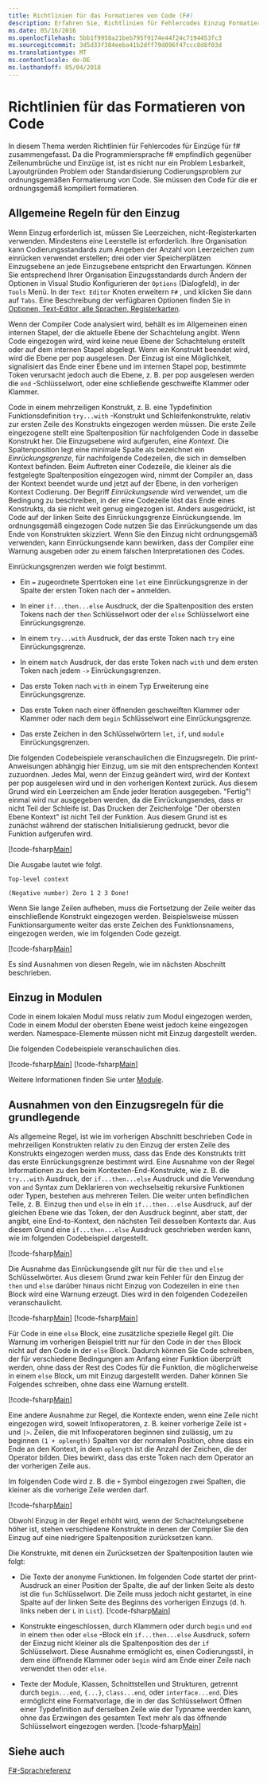 ```yaml
---
title: Richtlinien für das Formatieren von Code (F#)
description: Erfahren Sie, Richtlinien für Fehlercodes Einzug Formatierung für die Programmiersprache für die Lesbarkeit, Ästhetik, Standardisierung und Kompilierung f#.
ms.date: 05/16/2016
ms.openlocfilehash: 5bb1f9958a21beb795f9174e44f24c7194453fc3
ms.sourcegitcommit: 3d5d33f384eeba41b2dff79d096f47ccc8d8f03d
ms.translationtype: MT
ms.contentlocale: de-DE
ms.lasthandoff: 05/04/2018
---
```

# <a name="code-formatting-guidelines"></a>Richtlinien für das Formatieren von Code

In diesem Thema werden Richtlinien für Fehlercodes für Einzüge für f# zusammengefasst. Da die Programmiersprache f# empfindlich gegenüber Zeilenumbrüche und Einzüge ist, ist es nicht nur ein Problem Lesbarkeit, Layoutgründen Problem oder Standardisierung Codierungsproblem zur ordnungsgemäßen Formatierung von Code. Sie müssen den Code für die er ordnungsgemäß kompiliert formatieren.


## <a name="general-rules-for-indentation"></a>Allgemeine Regeln für den Einzug
Wenn Einzug erforderlich ist, müssen Sie Leerzeichen, nicht-Registerkarten verwenden. Mindestens eine Leerstelle ist erforderlich. Ihre Organisation kann Codierungsstandards zum Angeben der Anzahl von Leerzeichen zum einrücken verwendet erstellen; drei oder vier Speicherplätzen Einzugsebene an jede Einzugsebene entspricht den Erwartungen. Können Sie entsprechend Ihrer Organisation Einzugsstandards durch Ändern der Optionen in Visual Studio Konfigurieren der `Options` (Dialogfeld), in der `Tools` Menü. In der `Text Editor` Knoten erweitern `F#` , und klicken Sie dann auf `Tabs`. Eine Beschreibung der verfügbaren Optionen finden Sie in [Optionen, Text-Editor, alle Sprachen, Registerkarten](https://msdn.microsoft.com/library/7sffa753.aspx).

Wenn der Compiler Code analysiert wird, behält es im Allgemeinen einen internen Stapel, der die aktuelle Ebene der Schachtelung angibt. Wenn Code eingezogen wird, wird keine neue Ebene der Schachtelung erstellt oder auf dem internen Stapel abgelegt. Wenn ein Konstrukt beendet wird, wird die Ebene per pop ausgelesen. Der Einzug ist eine Möglichkeit, signalisiert das Ende einer Ebene und im internen Stapel pop, bestimmte Token verursacht jedoch auch die Ebene, z. B. per pop ausgelesen werden die `end` -Schlüsselwort, oder eine schließende geschweifte Klammer oder Klammer.

Code in einem mehrzeiligen Konstrukt, z. B. eine Typdefinition Funktionsdefinition `try...with` -Konstrukt und Schleifenkonstrukte, relativ zur ersten Zeile des Konstrukts eingezogen werden müssen. Die erste Zeile eingezogene stellt eine Spaltenposition für nachfolgenden Code in dasselbe Konstrukt her. Die Einzugsebene wird aufgerufen, eine *Kontext*. Die Spaltenposition legt eine minimale Spalte als bezeichnet ein *Einrückungsgrenze*, für nachfolgende Codezeilen, die sich in demselben Kontext befinden. Beim Auftreten einer Codezeile, die kleiner als die festgelegte Spaltenposition eingezogen wird, nimmt der Compiler an, dass der Kontext beendet wurde und jetzt auf der Ebene, in den vorherigen Kontext Codierung. Der Begriff *Einrückungsende* wird verwendet, um die Bedingung zu beschreiben, in der eine Codezeile löst das Ende eines Konstrukts, da sie nicht weit genug eingezogen ist. Anders ausgedrückt, ist Code auf der linken Seite des Einrückungsgrenze Einrückungsende. Im ordnungsgemäß eingezogen Code nutzen Sie das Einrückungsende um das Ende von Konstrukten skizziert. Wenn Sie den Einzug nicht ordnungsgemäß verwenden, kann Einrückungsende kann bewirken, dass der Compiler eine Warnung ausgeben oder zu einem falschen Interpretationen des Codes.

Einrückungsgrenzen werden wie folgt bestimmt.


- Ein `=` zugeordnete Sperrtoken eine `let` eine Einrückungsgrenze in der Spalte der ersten Token nach der `=` anmelden.


- In einer `if...then...else` Ausdruck, der die Spaltenposition des ersten Tokens nach der `then` Schlüsselwort oder der `else` Schlüsselwort eine Einrückungsgrenze.


- In einem `try...with` Ausdruck, der das erste Token nach `try` eine Einrückungsgrenze.


- In einem `match` Ausdruck, der das erste Token nach `with` und dem ersten Token nach jedem `->` Einrückungsgrenzen.


- Das erste Token nach `with` in einem Typ Erweiterung eine Einrückungsgrenze.


- Das erste Token nach einer öffnenden geschweiften Klammer oder Klammer oder nach dem `begin` Schlüsselwort eine Einrückungsgrenze.


- Das erste Zeichen in den Schlüsselwörtern `let`, `if`, und `module` Einrückungsgrenzen.


Die folgenden Codebeispiele veranschaulichen die Einzugsregeln. Die print-Anweisungen abhängig hier Einzug, um sie mit den entsprechenden Kontext zuzuordnen. Jedes Mal, wenn der Einzug geändert wird, wird der Kontext per pop ausgelesen wird und in den vorherigen Kontext zurück. Aus diesem Grund wird ein Leerzeichen am Ende jeder Iteration ausgegeben. "Fertig"! einmal wird nur ausgegeben werden, da die Einrückungsendes, dass er nicht Teil der Schleife ist. Das Drucken der Zeichenfolge "Der obersten Ebene Kontext" ist nicht Teil der Funktion. Aus diesem Grund ist es zunächst während der statischen Initialisierung gedruckt, bevor die Funktion aufgerufen wird.

[!code-fsharp[Main](../../../samples/snippets/fsharp/code-formatting/snippet1.fs)]

Die Ausgabe lautet wie folgt.

```
Top-level context

(Negative number) Zero 1 2 3 Done!
```

Wenn Sie lange Zeilen aufheben, muss die Fortsetzung der Zeile weiter das einschließende Konstrukt eingezogen werden. Beispielsweise müssen Funktionsargumente weiter das erste Zeichen des Funktionsnamens, eingezogen werden, wie im folgenden Code gezeigt.

[!code-fsharp[Main](../../../samples/snippets/fsharp/code-formatting/snippet2.fs)]

Es sind Ausnahmen von diesen Regeln, wie im nächsten Abschnitt beschrieben.


## <a name="indentation-in-modules"></a>Einzug in Modulen
Code in einem lokalen Modul muss relativ zum Modul eingezogen werden, Code in einem Modul der obersten Ebene weist jedoch keine eingezogen werden. Namespace-Elemente müssen nicht mit Einzug dargestellt werden.

Die folgenden Codebeispiele veranschaulichen dies.

[!code-fsharp[Main](../../../samples/snippets/fsharp/code-formatting/snippet3.fs)]
[!code-fsharp[Main](../../../samples/snippets/fsharp/code-formatting/snippet4.fs)]

Weitere Informationen finden Sie unter [Module](modules.md).


## <a name="exceptions-to-the-basic-indentation-rules"></a>Ausnahmen von den Einzugsregeln für die grundlegende
Als allgemeine Regel, ist wie im vorherigen Abschnitt beschrieben Code in mehrzeiligen Konstrukten relativ zu den Einzug der ersten Zeile des Konstrukts eingezogen werden muss, dass das Ende des Konstrukts tritt das erste Einrückungsgrenze bestimmt wird. Eine Ausnahme von der Regel Informationen zu den beim Kontexten-End-Konstrukte, wie z. B. die `try...with` Ausdruck, der `if...then...else` Ausdruck und die Verwendung von `and` Syntax zum Deklarieren von wechselseitig rekursive Funktionen oder Typen, bestehen aus mehreren Teilen. Die weiter unten befindlichen Teile, z. B. Einzug `then` und `else` in ein `if...then...else` Ausdruck, auf der gleichen Ebene wie das Token, der den Ausdruck beginnt, aber statt, der angibt, eine End-to-Kontext, den nächsten Teil desselben Kontexts dar. Aus diesem Grund eine `if...then...else` Ausdruck geschrieben werden kann, wie im folgenden Codebeispiel dargestellt.

[!code-fsharp[Main](../../../samples/snippets/fsharp/code-formatting/snippet5.fs)]

Die Ausnahme das Einrückungsende gilt nur für die `then` und `else` Schlüsselwörter. Aus diesem Grund zwar kein Fehler für den Einzug der `then` und `else` darüber hinaus nicht Einzug von Codezeilen in eine `then` Block wird eine Warnung erzeugt. Dies wird in den folgenden Codezeilen veranschaulicht.

[!code-fsharp[Main](../../../samples/snippets/fsharp/code-formatting/snippet6.fs)]
[!code-fsharp[Main](../../../samples/snippets/fsharp/code-formatting/snippet7.fs)]

Für Code in eine `else` Block, eine zusätzliche spezielle Regel gilt. Die Warnung im vorherigen Beispiel tritt nur für den Code in der `then` Block nicht auf den Code in der `else` Block. Dadurch können Sie Code schreiben, der für verschiedene Bedingungen am Anfang einer Funktion überprüft werden, ohne dass der Rest des Codes für die Funktion, die möglicherweise in einem `else` Block, um mit Einzug dargestellt werden. Daher können Sie Folgendes schreiben, ohne dass eine Warnung erstellt.

[!code-fsharp[Main](../../../samples/snippets/fsharp/code-formatting/snippet8.fs)]

Eine andere Ausnahme zur Regel, die Kontexte enden, wenn eine Zeile nicht eingezogen wird, soweit Infixoperatoren, z. B. keiner vorherige Zeile ist `+` und `|>`. Zeilen, die mit Infixoperatoren beginnen sind zulässig, um zu beginnen `(1 + oplength)` Spalten vor der normalen Position, ohne dass ein Ende an den Kontext, in dem `oplength` ist die Anzahl der Zeichen, die der Operator bilden. Dies bewirkt, dass das erste Token nach dem Operator an der vorherigen Zeile aus.

Im folgenden Code wird z. B. die `+` Symbol eingezogen zwei Spalten, die kleiner als die vorherige Zeile werden darf.

[!code-fsharp[Main](../../../samples/snippets/fsharp/code-formatting/snippet9.fs)]

Obwohl Einzug in der Regel erhöht wird, wenn der Schachtelungsebene höher ist, stehen verschiedene Konstrukte in denen der Compiler Sie den Einzug auf eine niedrigere Spaltenposition zurücksetzen kann.

Die Konstrukte, mit denen ein Zurücksetzen der Spaltenposition lauten wie folgt:


- Die Texte der anonyme Funktionen. Im folgenden Code startet der print-Ausdruck an einer Position der Spalte, die auf der linken Seite als desto ist die `fun` Schlüsselwort. Die Zeile muss jedoch nicht gestartet, in eine Spalte auf der linken Seite des Beginns des vorherigen Einzugs (d. h. links neben der `L` in `List`).
[!code-fsharp[Main](../../../samples/snippets/fsharp/code-formatting/snippet10.fs)]

- Konstrukte eingeschlossen, durch Klammern oder durch `begin` und `end` in einem `then` oder `else` -Block ein `if...then...else` Ausdruck, sofern der Einzug nicht kleiner als die Spaltenposition des der `if` Schlüsselwort. Diese Ausnahme ermöglicht es, einen Codierungsstil, in dem eine öffnende Klammer oder `begin` wird am Ende einer Zeile nach verwendet `then` oder `else`.


- Texte der Module, Klassen, Schnittstellen und Strukturen, getrennt durch `begin...end`, `{...}`, `class...end`, oder `interface...end`. Dies ermöglicht eine Formatvorlage, die in der das Schlüsselwort Öffnen einer Typdefinition auf derselben Zeile wie der Typname werden kann, ohne das Erzwingen des gesamten Text mehr als das öffnende Schlüsselwort eingezogen werden.
[!code-fsharp[Main](../../../samples/snippets/fsharp/code-formatting/snippet13.fs)]


## <a name="see-also"></a>Siehe auch
[F#-Sprachreferenz](index.md)
